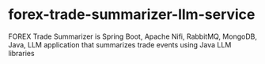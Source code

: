 # forex-trade-summarizer-llm-service
FOREX Trade Summarizer is Spring Boot, Apache Nifi, RabbitMQ, MongoDB, Java, LLM application that summarizes trade events using Java LLM libraries
